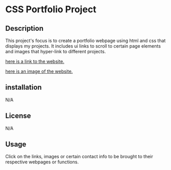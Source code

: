 # CSS Portfolio Project

## Description

This project's focus is to create a portfolio webpage using html and css that displays my projects.  It includes ui links to scroll to certain page elements and images that hyper-link to different projects. 

[here is a link to the website.](https://alexgriffitts.github.io/css-portfolio/)

[here is an image of the website.](./assets/images/webpagecapture.jpeg)

## installation
N/A

## License
N/A

## Usage

Click on the links, images or certain contact info to be brought to their respective webpages or functions.










